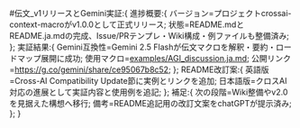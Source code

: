 #伝文_v1リリースとGemini実証:{
進捗概要:{
  バージョン=プロジェクトcrossai-context-macroがv1.0.0として正式リリース;
  状態=README.mdとREADME.ja.mdの完成、Issue/PRテンプレ・Wiki構成・例ファイルも整備済み;
};
実証結果:{
  Gemini互換性=Gemini 2.5 Flashが伝文マクロを解釈・要約・ロードマップ展開に成功;
  使用マクロ=[examples/AGI_discussion.ja.md](./examples/AGI_discussion.ja.md);
  公開リンク=https://g.co/gemini/share/ce95067b8c52;
};
README改訂案:{
  英語版=Cross-AI Compatibility Update節に実例とリンクを追加;
  日本語版=クロスAI対応の進展として実証内容と使用例を追記;
};
補足:{
  次の段階=Wiki整備やv2.0を見据えた構想へ移行;
  備考=README追記用の改訂文案をchatGPTが提示済み;
};
}